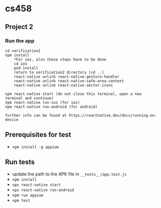 # cs458

## Project 2

### Run the app
```
cd verification2
npm install
    *For ios, also these steps have to be done
    cd ios
    pod install 
    return to verification2 directory (cd ..)
    react-native unlink react-native-gesture-handler
    react-native unlink react-native-safe-area-context
    react-native unlink react-native-vector-icons
    
npm react-native start (do not close this terminal, open a new terminal and continue)
npm react-native run-ios (for ios)
npm react-native run-android (for android)

further info can be found at https://reactnative.dev/docs/running-on-device
```



<h2>Prerequisites for test</h2>
<ul>
    <li><code>npm install -g appium</code></li>
</ul>

<h2>Run tests</h1>
<ul>
    <li>update the path to the APK file in <code>__tests__/app.test.js</code></li>
    <li><code>npm install</code></li>
    <li><code>npx react-native start</code></li>
    <li><code>npx react-native run-android</code></li>
    <li><code>npm run appium</code></li>
    <li><code>npm test</code></li>
</ul>
